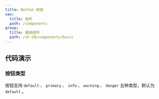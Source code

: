 ```yaml
---
title: Button 按钮
nav:
  title: 组件
  path: /components
group:
  title: 基础组件
  path: /zh-CN/components/basic
---
```




## 代码演示

### 按钮类型

按钮支持 `default` 、 `primary` 、 `info` 、 `warning` 、 `danger` 五种类型，默认为 `default` 。


<code src="./demo/type.tsx"></code>
